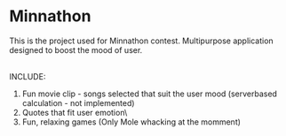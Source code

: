 # Minnathon
This is the project used for Minnathon contest.
Multipurpose application designed to boost the mood of user.


\
INCLUDE:

1. Fun movie clip - songs selected that suit the user mood (serverbased calculation - not implemented)
2. Quotes that fit user emotion\
3. Fun, relaxing games (Only Mole whacking at the momment)
